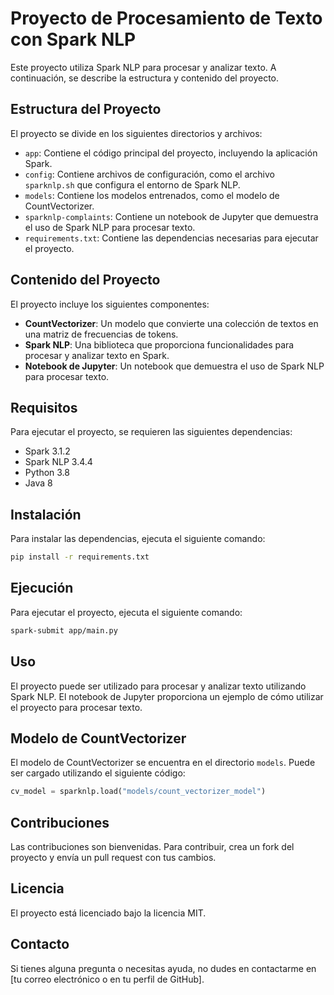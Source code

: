 # Proyecto de Procesamiento de Texto con Spark NLP

Este proyecto utiliza Spark NLP para procesar y analizar texto. A continuación, se describe la estructura y contenido del proyecto.

## Estructura del Proyecto

El proyecto se divide en los siguientes directorios y archivos:

* `app`: Contiene el código principal del proyecto, incluyendo la aplicación Spark.
* `config`: Contiene archivos de configuración, como el archivo `sparknlp.sh` que configura el entorno de Spark NLP.
* `models`: Contiene los modelos entrenados, como el modelo de CountVectorizer.
* `sparknlp-complaints`: Contiene un notebook de Jupyter que demuestra el uso de Spark NLP para procesar texto.
* `requirements.txt`: Contiene las dependencias necesarias para ejecutar el proyecto.

## Contenido del Proyecto

El proyecto incluye los siguientes componentes:

* **CountVectorizer**: Un modelo que convierte una colección de textos en una matriz de frecuencias de tokens.
* **Spark NLP**: Una biblioteca que proporciona funcionalidades para procesar y analizar texto en Spark.
* **Notebook de Jupyter**: Un notebook que demuestra el uso de Spark NLP para procesar texto.

## Requisitos

Para ejecutar el proyecto, se requieren las siguientes dependencias:

* Spark 3.1.2
* Spark NLP 3.4.4
* Python 3.8
* Java 8

## Instalación

Para instalar las dependencias, ejecuta el siguiente comando:
```bash
pip install -r requirements.txt
```

## Ejecución

Para ejecutar el proyecto, ejecuta el siguiente comando:
```bash
spark-submit app/main.py
```

## Uso

El proyecto puede ser utilizado para procesar y analizar texto utilizando Spark NLP. El notebook de Jupyter proporciona un ejemplo de cómo utilizar el proyecto para procesar texto.

## Modelo de CountVectorizer

El modelo de CountVectorizer se encuentra en el directorio `models`. Puede ser cargado utilizando el siguiente código:
```python
cv_model = sparknlp.load("models/count_vectorizer_model")
```

## Contribuciones

Las contribuciones son bienvenidas. Para contribuir, crea un fork del proyecto y envía un pull request con tus cambios.

## Licencia

El proyecto está licenciado bajo la licencia MIT.

## Contacto

Si tienes alguna pregunta o necesitas ayuda, no dudes en contactarme en [tu correo electrónico o en tu perfil de GitHub].

